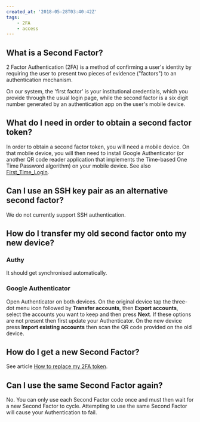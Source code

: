 ```yaml
---
created_at: '2018-05-28T03:40:42Z'
tags: 
    - 2FA
    - access
---
```



## What is a Second Factor?

2 Factor Authentication (2FA) is a method of confirming a user's
identity by requiring the user to present two pieces of evidence
("factors") to an authentication mechanism. 

On our system, the 'first factor' is your institutional credentials, 
which you provide through the usual login page, while the second factor
is a six digit number generated by an authentication app on the user's mobile device.

## What do I need in order to obtain a second factor token?

In order to obtain a second factor token, you will need a
mobile device. On that mobile device, you will then need to install
Google Authenticator (or another QR code reader application that
implements the Time-based One Time Password algorithm) on your mobile
device.
See also [First_Time_Login](../../Getting_Started/Accessing_the_HPCs/First_Time_Login.md).

## Can I use an SSH key pair as an alternative second factor?

We do not currently support SSH authentication.

## How do I transfer my old second factor onto my new device?

### Authy

It should get synchronised automatically.

### Google Authenticator

Open Authenticator on both devices. On the
original device tap the three-dot menu icon followed by **Transfer
accounts**, then **Export accounts**, select the accounts you want to
keep and then press **Next**. If these options are not present then
first update your Authenticator. On the new device press **Import
existing accounts** then scan the QR code provided on the old device.

## How do I get a new Second Factor?

See article [How to replace my 2FA token](../../General/FAQs/How_to_replace_my_2FA_token.md).

## Can I use the same Second Factor again?

No. You can only use each Second Factor code once and must
then wait for a new Second Factor to cycle. Attempting to use the same
Second Factor will cause your Authentication to fail.
